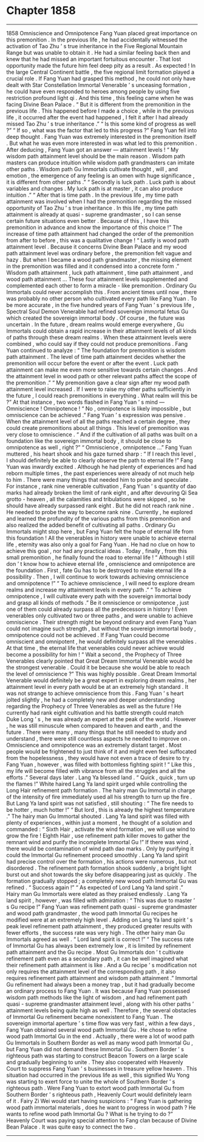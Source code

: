 
# Chapter 1858


---

1858 Omniscience and Omnipotence
Fang Yuan placed great importance on this premonition .
In the previous life , he had accidentally witnessed the activation of Tao Zhu ’ s true inheritance in the Five Regional Mountain Range but was unable to obtain it . He had a similar feeling back then and knew that he had missed an important fortuitous encounter . That lost opportunity made the future him feel deep pity as a result .
As expected !
In the large Central Continent battle , the five regional limit formation played a crucial role . If Fang Yuan had grasped this method , he could not only have dealt with Star Constellation Immortal Venerable ’ s unceasing formation , he could have even responded to heroes among people by using five restriction profound light qi .
And this time , this feeling came when he was facing Divine Bean Palace .
“ But it is different from the premonition in the previous life . This happened before I made a choice , while in the previous life , it occurred after the event had happened , I felt it after I had already missed Tao Zhu ’ s true inheritance .”
“ Is this some kind of progress as well ?”
“ If so , what was the factor that led to this progress ?”
Fang Yuan fell into deep thought .
Fang Yuan was extremely interested in the premonition itself . But what he was even more interested in was what led to this premonition .
After deducing , Fang Yuan got an answer — attainment levels !
“ My wisdom path attainment level should be the main reason . Wisdom path masters can produce intuition while wisdom path grandmasters can imitate other paths . Wisdom path Gu Immortals cultivate thought , will , and emotion , the emergence of any feeling is an omen with huge significance , it is different from other paths .”
“ Secondly is luck path . Luck path is about variables and changes . My luck path is at master , it can also produce intuition .”
“ After that is time path . In the previous life , my time path attainment was involved when I had the premonition regarding the missed opportunity of Tao Zhu ’ s true inheritance . In this life , my time path attainment is already at quasi - supreme grandmaster , so I can sense certain future situations even better . Because of this , I have this premonition in advance and know the importance of this choice !”
The increase of time path attainment had changed the order of the premonition from after to before , this was a qualitative change !
“ Lastly is wood path attainment level . Because it concerns Divine Bean Palace and my wood path attainment level was ordinary before , the premonition felt vague and hazy . But when I became a wood path grandmaster , the missing element in the premonition was filled and it condensed into a concrete form .”
Wisdom path attainment , luck path attainment , time path attainment , and wood path attainment …
These four attainment levels supplemented and complemented each other to form a miracle - like premonition .
Ordinary Gu Immortals could never accomplish this . From ancient times until now , there was probably no other person who cultivated every path like Fang Yuan .
To be more accurate , in the five hundred years of Fang Yuan ’ s previous life , Spectral Soul Demon Venerable had refined sovereign immortal fetus Gu which created the sovereign immortal body .
Of course , the future was uncertain .
In the future , dream realms would emerge everywhere , Gu Immortals could obtain a rapid increase in their attainment levels of all kinds of paths through these dream realms .
When these attainment levels were combined , who could say if they could not produce premonitions .
Fang Yuan continued to analyze : “ The foundation for premonition is wisdom path attainment . The level of time path attainment decides whether the premonition will occur before the event or after the event . Luck path attainment can make me even more sensitive towards certain changes . And the attainment level in wood path or other relevant paths affect the scope of the premonition .”
“ My premonition gave a clear sign after my wood path attainment level increased . If I were to raise my other paths sufficiently in the future , I could reach premonitions in everything . What realm will this be ?”
At that instance , two words flashed in Fang Yuan ’ s mind — Omniscience ! Omnipotence !
“ No , omnipotence is likely impossible , but omniscience can be achieved .” Fang Yuan ’ s expression was pensive .
When the attainment level of all the paths reached a certain degree , they could create premonitions about all things . This level of premonition was very close to omniscience .
“ And if the cultivation of all paths was built on a foundation like the sovereign immortal body , it should be close to omnipotence as well , right ?”
“ Omniscience , omnipotence …” Fang Yuan muttered , his heart shook and his gaze turned sharp : “ If I reach this level , I should definitely be able to clearly observe the path to eternal life !”
Fang Yuan was inwardly excited .
Although he had plenty of experiences and had reborn multiple times , the past experiences were already of not much help to him .
There were many things that needed him to probe and speculate .
For instance , rank nine venerable cultivation , Fang Yuan ’ s quantity of dao marks had already broken the limit of rank eight , and after devouring Qi Sea grotto - heaven , all the calamities and tribulations were skipped , so he should have already surpassed rank eight .
But he did not reach rank nine .
He needed to probe the way to become rank nine .
Currently , he explored and learned the profundity of the various paths from this premonition and also realized the added benefit of cultivating all paths .
Ordinary Gu Immortals might stop here , but Fang Yuan felt the hope of eternal life from this foundation !
All the venerables in history were unable to achieve eternal life , eternity was also only a goal for Fang Yuan . He had no clue on how to achieve this goal , nor had any practical ideas .
Today , finally , from this small premonition , he finally found the road to eternal life !
“ Although I still don ’ t know how to achieve eternal life , omniscience and omnipotence are the foundation . First , fate Gu has to be destroyed to make eternal life a possibility . Then , I will continue to work towards achieving omniscience and omnipotence !”
“ To achieve omniscience , I will need to explore dream realms and increase my attainment levels in every path .”
“ To achieve omnipotence , I will cultivate every path with the sovereign immortal body and grasp all kinds of methods .”
Be it omniscience or omnipotence , just one of them could already surpass all the predecessors in history !
Even venerables only cultivated two or three paths , and were unable to achieve omniscience . Their strength might be beyond ordinary and even Fang Yuan could not imagine such strength , but without the sovereign immortal body , omnipotence could not be achieved .
If Fang Yuan could become omniscient and omnipotent , he would definitely surpass all the venerables . At that time , the eternal life that venerables could never achieve would become a possibility for him !
“ Wait a second , the Prophecy of Three Venerables clearly pointed that Great Dream Immortal Venerable would be the strongest venerable . Could it be because she would be able to reach the level of omniscience ?”
This was highly possible .
Great Dream Immortal Venerable would definitely be a great expert in exploring dream realms , her attainment level in every path would be at an extremely high standard . It was not strange to achieve omniscience from this .
Fang Yuan ’ s heart jolted slightly , he had a completely new and deeper understanding regarding the Prophecy of Three Venerables as well as the future !
He currently had rank eight cultivation and his battle strength could match Duke Long ’ s , he was already an expert at the peak of the world . However , he was still minuscule when compared to heaven and earth , and the future . There were many , many things that he still needed to study and understand , there were still countless aspects he needed to improve on .
Omniscience and omnipotence was an extremely distant target . Most people would be frightened to just think of it and might even feel suffocated from the hopelessness , they would have not even a trace of desire to try .
Fang Yuan , however , was filled with bottomless fighting spirit !
“ Like this , my life will become filled with vibrance from all the struggles and all the efforts .”
Several days later .
Lang Ya blessed land .
“ Quick , quick , turn up the flames !” White haired Lang Ya land spirit urged while controlling the Long Hair refinement path formation .
The hairy man Gu Immortal in charge of the intensity of fire immediately used all his strength to turn up the fire .
But Lang Ya land spirit was not satisfied , still shouting : “ The fire needs to be hotter , much hotter !”
“ But lord , this is already the highest temperature .” The hairy man Gu Immortal shouted .
Lang Ya land spirit was filled with plenty of experiences , within just a moment , he thought of a solution and commanded : “ Sixth Hair , activate the wind formation , we will use wind to grow the fire ! Eighth Hair , use refinement path killer moves to gather the remnant wind and purify the incomplete Immortal Gu !”
If there was wind , there would be contamination of wind path dao marks . Only by purifying it could the Immortal Gu refinement proceed smoothly .
Lang Ya land spirit had precise control over the formation , his actions were numerous , but not disordered . The refinement path formation shook suddenly , a bright light burst out and shot towards the sky before disappearing just as quickly .
The formation gradually stopped ; a completely new wood path Immortal Gu was refined .
“ Success again !”
“ As expected of Lord Lang Ya land spirit .”
Hairy man Gu Immortals were elated as they praised endlessly .
Lang Ya land spirit , however , was filled with admiration : “ This was due to master ’ s Gu recipe !”
Fang Yuan was refinement path quasi - supreme grandmaster and wood path grandmaster , the wood path Immortal Gu recipes he modified were at an extremely high level .
Adding on Lang Ya land spirit ’ s peak level refinement path attainment , they produced greater results with fewer efforts , the success rate was very high .
The other hairy man Gu Immortals agreed as well .
“ Lord land spirit is correct !”
“ The success rate of Immortal Gu has always been extremely low , it is limited by refinement path attainment and the Gu recipe . Most Gu Immortals don ’ t cultivate refinement path even as a secondary path , it can be well imagined what their refinement path attainment is like . And a Gu recipe ’ s modification not only requires the attainment level of the corresponding path , it also requires refinement path attainment and wisdom path attainment .”
Immortal Gu refinement had always been a money trap , but it had gradually become an ordinary process to Fang Yuan .
It was because Fang Yuan possessed wisdom path methods like the light of wisdom , and had refinement path quasi - supreme grandmaster attainment level , along with his other paths ’ attainment levels being quite high as well .
Therefore , the several obstacles of Immortal Gu refinement became nonexistent to Fang Yuan .
The sovereign immortal aperture ’ s time flow was very fast , within a few days , Fang Yuan obtained several wood path Immortal Gu .
He chose to refine wood path Immortal Gu in the end .
Actually , there were a lot of wood path Gu Immortals in Southern Border as well as many wood path Immortal Gu , but Fang Yuan did not demand these Immortal Gu .
Southern Border ’ s righteous path was starting to construct Beacon Towers on a large scale and gradually beginning to unite . They also cooperated with Heavenly Court to suppress Fang Yuan ’ s businesses in treasure yellow heaven .
This situation had occurred in the previous life as well , this signified Wu Yong was starting to exert force to unite the whole of Southern Border ’ s righteous path .
Were Fang Yuan to extort wood path Immortal Gu from Southern Border ’ s righteous path , Heavenly Court would definitely learn of it .
Fairy Zi Wei would start having suspicions : “ Fang Yuan is gathering wood path immortal materials , does he want to progress in wood path ? He wants to refine wood path Immortal Gu ? What is he trying to do ?”
Heavenly Court was paying special attention to Fang clan because of Divine Bean Palace .
It was quite easy to connect the two .

---

